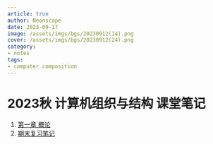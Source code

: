 ```yaml
---
article: true
author: Neonscape
date: 2023-09-17
image: /assets/imgs/bgs/20230912(14).png
cover: /assets/imgs/bgs/20230912(24).png
category: 
- notes
tags:
- computer composition
---
```


# 2023秋 计算机组织与结构 课堂笔记

<!-- more -->

1. [第一章 概论](./overview.md)
2. [期末复习笔记](./review.md)
